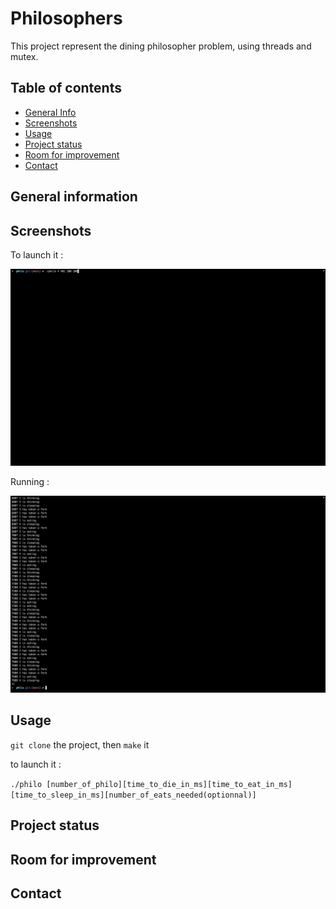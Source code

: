 # Philosophers
This project represent the dining philosopher problem, using threads and mutex.

## Table of contents
  
  *	[General Info](#general-information)
  *	[Screenshots](#screenshots)
  *	[Usage](#usage)
  *	[Project status](#project-status)
  *	[Room for improvement](#room-for-improvement)
  *	[Contact](#contact)

## General information

## Screenshots
To launch it :

![launch](./img/launching)

Running :

![run](./img/running)

## Usage
`git clone` the project, then `make` it

to launch it :


`./philo [number_of_philo][time_to_die_in_ms][time_to_eat_in_ms][time_to_sleep_in_ms][number_of_eats_needed(optionnal)]`
## Project status

## Room for improvement

## Contact
